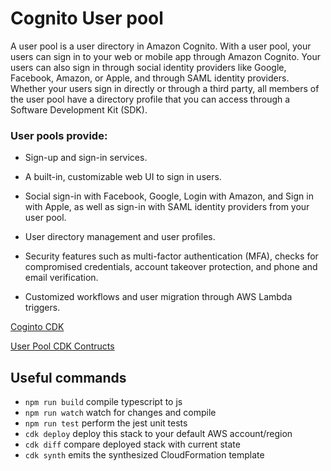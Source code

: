 # Cognito User pool

A user pool is a user directory in Amazon Cognito. With a user pool, your users can sign in to your web or mobile app through Amazon Cognito. Your users can also sign in through social identity providers like Google, Facebook, Amazon, or Apple, and through SAML identity providers. Whether your users sign in directly or through a third party, all members of the user pool have a directory profile that you can access through a Software Development Kit (SDK).

### User pools provide:

- Sign-up and sign-in services.

- A built-in, customizable web UI to sign in users.

- Social sign-in with Facebook, Google, Login with Amazon, and Sign in with Apple, as well as sign-in with SAML identity providers from your user pool.

- User directory management and user profiles.

- Security features such as multi-factor authentication (MFA), checks for compromised credentials, account takeover protection, and phone and email verification.

- Customized workflows and user migration through AWS Lambda triggers.

[Coginto CDK](https://docs.aws.amazon.com/cdk/api/latest/docs/aws-cognito-readme.html)

[User Pool CDK Contructs](https://docs.aws.amazon.com/cdk/api/latest/docs/@aws-cdk_aws-cognito.UserPool.html)

## Useful commands

 * `npm run build`   compile typescript to js
 * `npm run watch`   watch for changes and compile
 * `npm run test`    perform the jest unit tests
 * `cdk deploy`      deploy this stack to your default AWS account/region
 * `cdk diff`        compare deployed stack with current state
 * `cdk synth`       emits the synthesized CloudFormation template
